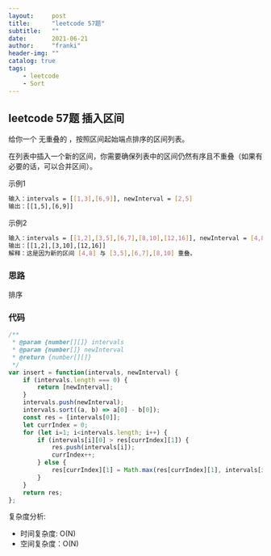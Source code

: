 ```yaml
---
layout:     post
title:      "leetcode 57题"
subtitle:   ""
date:       2021-06-21
author:     "franki"
header-img: ""
catalog: true
tags:
    - leetcode
    - Sort
---
```


## leetcode 57题 插入区间

给你一个 无重叠的 ，按照区间起始端点排序的区间列表。

在列表中插入一个新的区间，你需要确保列表中的区间仍然有序且不重叠（如果有必要的话，可以合并区间）。

示例1

```bash
输入：intervals = [[1,3],[6,9]], newInterval = [2,5]
输出：[[1,5],[6,9]]
```

示例2

```bash
输入：intervals = [[1,2],[3,5],[6,7],[8,10],[12,16]], newInterval = [4,8]
输出：[[1,2],[3,10],[12,16]]
解释：这是因为新的区间 [4,8] 与 [3,5],[6,7],[8,10] 重叠。
```

### 思路

排序

### 代码

```js
/**
 * @param {number[][]} intervals
 * @param {number[]} newInterval
 * @return {number[][]}
 */
var insert = function(intervals, newInterval) {
    if (intervals.length === 0) {
        return [newInterval];
    }
    intervals.push(newInterval);
    intervals.sort((a, b) => a[0] - b[0]);
    const res = [intervals[0]];
    let currIndex = 0;
    for (let i=1; i<intervals.length; i++) {
        if (intervals[i][0] > res[currIndex][1]) {
            res.push(intervals[i]);
            currIndex++;
        } else {
            res[currIndex][1] = Math.max(res[currIndex][1], intervals[i][1]);
        }
    }
    return res;
};
```

复杂度分析:

- 时间复杂度: O(N)
- 空间复杂度：O(N)
